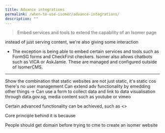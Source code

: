 ```yaml
---
title: Advance integrations
permalink: /when-to-use-isomer/advance-integrations/
description: ""
---
```

> Embed services and tools to extend the capability of an Isomer page 


instead of just serving content, we're also giving some interaction

- The exception is being able to embed certain services and tools such as FormSG forms and CheckFirst checkers. Isomer also allows chatbots such as VICA or AskJamie. These are managed and configured outside of IsomerCMS. 



--- 

Show the combination that static websites are not just static, it's static cos there's no user management
Can extend adv functionality by emedding other things -&gt; Can use a form to collect data and link to data visualisation through data.gov.sg, media content such as youtube or vimeo

Certain advanced functionality can be achieved, such as &lt;&gt;

Core principle behind it is because

People should get domain before trying to cme to create an isomer website